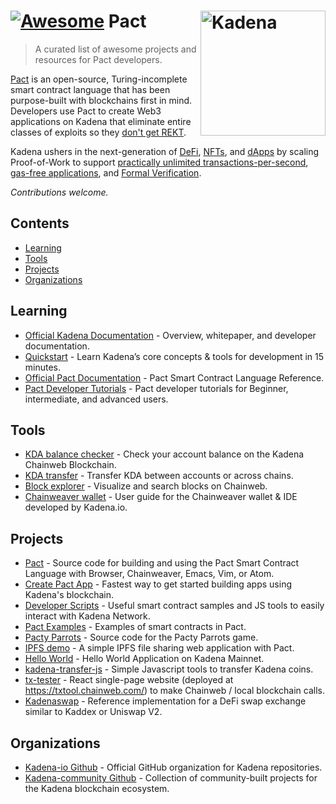 # [![Awesome](https://cdn.rawgit.com/sindresorhus/awesome/d7305f38d29fed78fa85652e3a63e154dd8e8829/media/badge.svg)](https://github.com/sindresorhus/awesome) Pact [<img src="https://cdn-eaoki.nitrocdn.com/IpMfDArfOdfAfriedYgHzeIcXKJqfxaG/assets/static/optimized/rev-b96fed2/wp-content/uploads/2021/10/Favicon-V1.png" width="200" align="right" alt="Kadena">](https://nixos.org)

> A curated list of awesome projects and resources for Pact developers.

[Pact](https://medium.com/kadena-io/safer-smarter-contracts-with-pact-e86b9ccaca9f) is an open-source, Turing-incomplete smart contract language that has been purpose-built with blockchains first in mind. Developers use Pact to create Web3 applications on Kadena that eliminate entire classes of exploits so they [don't get REKT](https://savedby.kadena.network/).

Kadena ushers in the next-generation of [DeFi](https://kaddex.com/), [NFTs](https://marmalade.art/), and [dApps](https://kadena.io/build/) by scaling Proof-of-Work to support [practically unlimited transactions-per-second](https://docs.kadena.io/whitepapers/overview), [gas-free applications](https://medium.com/kadena-io/the-first-crypto-gas-station-is-now-on-kadenas-blockchain-6dc43b4b3836), and [Formal Verification](https://medium.com/kadena-io/pact-formal-verification-for-blockchain-smart-contracts-done-right-889058bd8c3f).

*Contributions welcome.*

## Contents
- [Learning](#Learning)
- [Tools](#tools)
- [Projects](#projects)
- [Organizations](#organizations)

## Learning
* [Official Kadena Documentation](https://docs.kadena.io/) - Overview, whitepaper, and developer documentation.
* [Quickstart](https://quickstart.chainweb.com/) - Learn Kadena’s core concepts & tools for development in 15 minutes.
* [Official Pact Documentation](https://pact-language.readthedocs.io/en/latest/index.html) - Pact Smart Contract Language Reference.
* [Pact Developer Tutorials](https://pactlang.org/) -  Pact developer tutorials for Beginner, intermediate, and advanced users.

## Tools
* [KDA balance checker](https://balance.chainweb.com/) -  Check your account balance on the Kadena Chainweb Blockchain.
* [KDA transfer](https://transfer.chainweb.com/) -  Transfer KDA between accounts or across chains.
* [Block explorer](https://explorer.chainweb.com/mainnet) -  Visualize and search blocks on Chainweb.
* [Chainweaver wallet](https://docs.kadena.io/chainweaver-user-guide) - User guide for the Chainweaver wallet & IDE developed by Kadena.io.

## Projects
* [Pact](https://github.com/kadena-io/pact) -  Source code for building and using the Pact Smart Contract Language with Browser, Chainweaver, Emacs, Vim, or Atom.
* [Create Pact App](https://github.com/kadena-io/create-pact-app) - Fastest way to get started building apps using Kadena's blockchain.
* [Developer Scripts](https://github.com/kadena-io/developer-scripts) - Useful smart contract samples and JS tools to easily interact with Kadena Network.
* [Pact Examples](https://github.com/kadena-io/pact-examples) - Examples of smart contracts in Pact.
* [Pacty Parrots](https://github.com/kadena-io/pacty-parrots) - Source code for the Pacty Parrots game.
* [IPFS demo](https://github.com/kadena-io/ipfs-pact-tutorial) - A simple IPFS file sharing web application with Pact.
* [Hello World](https://github.com/kadena-community/hello-dapp) - Hello World Application on Kadena Mainnet.
* [kadena-transfer-js](https://github.com/kadena-community/kadena-transfer-js) - Simple Javascript tools to transfer Kadena coins.
* [tx-tester](https://github.com/kadena-community/tx-tester) - React single-page website (deployed at https://txtool.chainweb.com/) to make Chainweb / local blockchain calls.
* [Kadenaswap](https://github.com/kadena-io/kadenaswap) - Reference implementation for a DeFi swap exchange similar to Kaddex or Uniswap V2.

## Organizations
* [Kadena-io Github](https://github.com/kadena-io) - Official GitHub organization for Kadena repositories.
* [Kadena-community Github](https://github.com/kadena-community/) - Collection of community-built projects for the Kadena blockchain ecosystem.